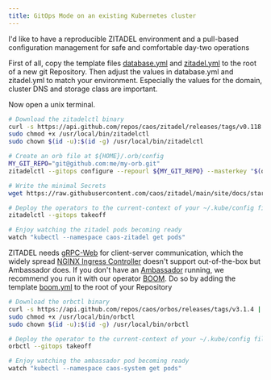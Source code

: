 ```yaml
---
title: GitOps Mode on an existing Kubernetes cluster
---
```


I'd like to have a reproducible ZITADEL environment and a pull-based configuration management for safe and comfortable day-two operations

First of all, copy the template files [database.yml](https://raw.githubusercontent.com/caos/zitadel/main/site/docs/start/templates/gitops/database.yml) and [zitadel.yml](https://raw.githubusercontent.com/caos/zitadel/main/site/docs/start/templates/gitops/zitadel.yml) to the root of a new git Repository. Then adjust the values in database.yml and zitadel.yml to match your environment. Especially the values for the domain, cluster DNS and storage class are important.  

Now open a unix terminal.

```bash
# Download the zitadelctl binary
curl -s https://api.github.com/repos/caos/zitadel/releases/tags/v0.118.2 | grep "browser_download_url.*zitadelctl-$(uname | awk '{print tolower($0)}')-amd64" | cut -d '"' -f 4 | sudo wget -i - -O /usr/local/bin/zitadelctl && sudo chmod +x /usr/local/bin/zitadelctl && sudo chown $(id -u):$(id -g) /usr/local/bin/zitadelctl
sudo chmod +x /usr/local/bin/zitadelctl
sudo chown $(id -u):$(id -g) /usr/local/bin/zitadelctl

# Create an orb file at ${HOME}/.orb/config
MY_GIT_REPO="git@github.com:me/my-orb.git"
zitadelctl --gitops configure --repourl ${MY_GIT_REPO} --masterkey "$(openssl rand -base64 21)"

# Write the minimal Secrets
wget https://raw.githubusercontent.com/caos/zitadel/main/site/docs/start/templates/example_keys && zitadelctl --gitops writesecret zitadel.keys.existing --file ./example_keys

# Deploy the operators to the current-context of your ~/.kube/config file
zitadelctl --gitops takeoff

# Enjoy watching the zitadel pods becoming ready
watch "kubectl --namespace caos-zitadel get pods"
```

ZITADEL needs [gRPC-Web](https://grpc.io/docs/platforms/web/basics/) for client-server communication, which the widely spread [NGINX Ingress Controller](https://kubernetes.github.io/ingress-nginx/) doesn't support out-of-the-box but Ambassador does. If you don't have an [Ambassador](https://www.getambassador.io/) running, we recommend you run it with our operator [BOOM](https://github.com/caos/orbos/blob/v3.1.4/docs/boom/boom.md). Do so by adding the template [boom.yml](https://raw.githubusercontent.com/caos/zitadel/main/site/docs/start/templates/boom.yml) to the root of your Repository 

```bash
# Download the orbctl binary
curl -s https://api.github.com/repos/caos/orbos/releases/tags/v3.1.4 | grep "browser_download_url.*orbctl.$(uname).$(uname -m)" | cut -d '"' -f 4 | sudo wget -i - -O /usr/local/bin/orbctl
sudo chmod +x /usr/local/bin/orbctl
sudo chown $(id -u):$(id -g) /usr/local/bin/orbctl

# Deploy the operator to the current-context of your ~/.kube/config file
orbctl --gitops takeoff

# Enjoy watching the ambassador pod becoming ready
watch "kubectl --namespace caos-system get pods"
```

